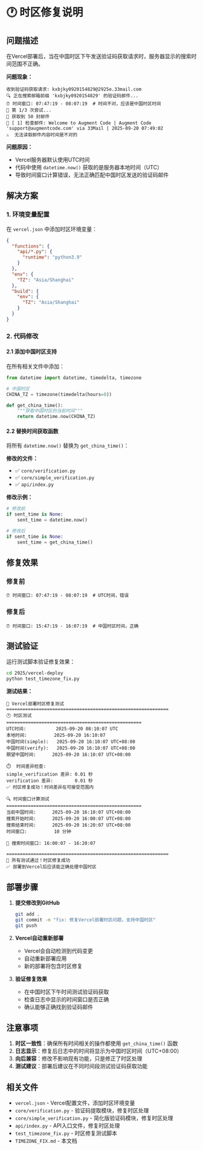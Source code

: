 # 🕐 时区修复说明

## 问题描述

在Vercel部署后，当在中国时区下午发送验证码获取请求时，服务器显示的搜索时间范围不正确。

**问题现象：**
```
收到验证码获取请求: kxbjky0920154829@2925e.33mail.com
🔍 正在搜索邮箱前缀 'kxbjky0920154829' 的验证码邮件...
⏰ 时间窗口: 07:47:19 - 08:07:19  # 时间不对，应该是中国时区时间
📡 第 1/3 次尝试...
📧 获取到 50 封邮件
📨 [ 1] 检查邮件: Welcome to Augment Code | Augment Code 'support@augmentcode.com' via 33Mail | 2025-09-20 07:49:02
⚠️  无法读取邮件内容时间是不对的
```

**问题原因：**
- Vercel服务器默认使用UTC时间
- 代码中使用 `datetime.now()` 获取的是服务器本地时间（UTC）
- 导致时间窗口计算错误，无法正确匹配中国时区发送的验证码邮件

## 解决方案

### 1. 环境变量配置

在 `vercel.json` 中添加时区环境变量：

```json
{
  "functions": {
    "api/*.py": {
      "runtime": "python3.9"
    }
  },
  "env": {
    "TZ": "Asia/Shanghai"
  },
  "build": {
    "env": {
      "TZ": "Asia/Shanghai"
    }
  }
}
```

### 2. 代码修改

#### 2.1 添加中国时区支持

在所有相关文件中添加：

```python
from datetime import datetime, timedelta, timezone

# 中国时区
CHINA_TZ = timezone(timedelta(hours=8))

def get_china_time():
    """获取中国时区的当前时间"""
    return datetime.now(CHINA_TZ)
```

#### 2.2 替换时间获取函数

将所有 `datetime.now()` 替换为 `get_china_time()`：

**修改的文件：**
- ✅ `core/verification.py`
- ✅ `core/simple_verification.py`
- ✅ `api/index.py`

**修改示例：**
```python
# 修改前
if sent_time is None:
    sent_time = datetime.now()

# 修改后
if sent_time is None:
    sent_time = get_china_time()
```

## 修复效果

### 修复前
```
⏰ 时间窗口: 07:47:19 - 08:07:19  # UTC时间，错误
```

### 修复后
```
⏰ 时间窗口: 15:47:19 - 16:07:19  # 中国时区时间，正确
```

## 测试验证

运行测试脚本验证修复效果：

```bash
cd 2925/vercel-deploy
python test_timezone_fix.py
```

**测试结果：**
```
🚀 Vercel部署时区修复测试
============================================================
🕐 时区测试
==================================================
UTC时间:           2025-09-20 08:10:07 UTC
本地时间:          2025-09-20 16:10:07
中国时间(simple):   2025-09-20 16:10:07 UTC+08:00
中国时间(verify):   2025-09-20 16:10:07 UTC+08:00
期望中国时间:      2025-09-20 16:10:07 UTC+08:00

⏱️  时间差异检查:
simple_verification 差异: 0.01 秒
verification 差异:        0.01 秒
✅ 时区修复成功！时间差异在可接受范围内

🔍 时间窗口计算测试
==================================================
当前中国时间:      2025-09-20 16:10:07 UTC+08:00
搜索开始时间:      2025-09-20 16:00:07 UTC+08:00
搜索结束时间:      2025-09-20 16:20:07 UTC+08:00
时间窗口:          10 分钟

📅 搜索时间窗口: 16:00:07 - 16:20:07

============================================================
🎉 所有测试通过！时区修复成功
✅ 部署到Vercel后应该能正确处理中国时区
```

## 部署步骤

1. **提交修改到GitHub**
   ```bash
   git add .
   git commit -m "fix: 修复Vercel部署时区问题，支持中国时区"
   git push
   ```

2. **Vercel自动重新部署**
   - Vercel会自动检测到代码变更
   - 自动重新部署应用
   - 新的部署将包含时区修复

3. **验证修复效果**
   - 在中国时区下午时间测试验证码获取
   - 检查日志中显示的时间窗口是否正确
   - 确认能够正确找到验证码邮件

## 注意事项

1. **时区一致性**：确保所有时间相关的操作都使用 `get_china_time()` 函数
2. **日志显示**：修复后日志中的时间将显示为中国时区时间（UTC+08:00）
3. **向后兼容**：修改不影响现有功能，只是修正了时区处理
4. **测试建议**：部署后建议在不同时间段测试验证码获取功能

## 相关文件

- `vercel.json` - Vercel配置文件，添加时区环境变量
- `core/verification.py` - 验证码提取模块，修复时区处理
- `core/simple_verification.py` - 简化版验证码模块，修复时区处理
- `api/index.py` - API入口文件，修复时区处理
- `test_timezone_fix.py` - 时区修复测试脚本
- `TIMEZONE_FIX.md` - 本文档
